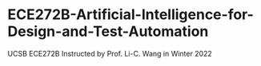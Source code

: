 # ECE272B-Artificial-Intelligence-for-Design-and-Test-Automation
UCSB ECE272B Instructed by Prof. Li-C. Wang in Winter 2022

